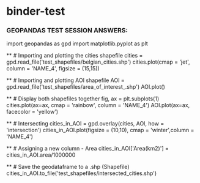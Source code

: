 # binder-test

### GEOPANDAS TEST SESSION ANSWERS:

import geopandas as gpd 
import matplotlib.pyplot as plt

** # Importing and plotting the cities shapefile 
cities = gpd.read_file('test_shapefiles/belgian_cities.shp')
cities.plot(cmap = 'jet', column = 'NAME_4', figsize = (15,15))

** # Importing and plotting AOI shapefile
AOI = gpd.read_file('test_shapefiles/area_of_interest_.shp')
AOI.plot()

** # Display both shapefiles together
fig, ax = plt.subplots(1)
cities.plot(ax=ax, cmap = 'rainbow', column = 'NAME_4')
AOI.plot(ax=ax, facecolor = 'yellow')

** # Intersecting 
cities_in_AOI = gpd.overlay(cities, AOI, how = 'intersection')
cities_in_AOI.plot(figsize = (10,10), cmap = 'winter',column = 'NAME_4')

** # Assigning a new column - Area
cities_in_AOI['Area(km2)'] = cities_in_AOI.area/1000000

** # Save the geodataframe to a .shp (Shapefile)
cities_in_AOI.to_file('test_shapefiles/intersected_cities.shp')
